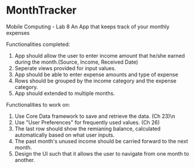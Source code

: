 # MonthTracker
Mobile Computing - Lab 8
An App that keeps track of your monthly expenses

Functionalities completed:
1. App should allow the user to enter income amount that he/she earned during the month.(Source, Income, Received Date)
2. Seperate views provided for input values.
3. App should be able to enter expense amounts and type of expense
4. Rows should be grouped by the income category and the expense category.
5. App should extended to multiple months.

Functionalities to work on:
1. Use Core Data framework to save and retrieve the data. (Ch 23)\n
2. Use "User Preferences" for frequently used values. (Ch 26)
3. The last row should show the remianing balance, calculated automatically based on what user inputs.
4. The past month's unused income should be carried forward to the next month.
5. Design the UI such that it allows the user to navigate from one month to another.
